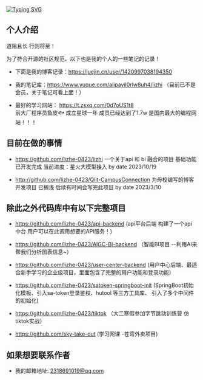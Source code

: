 
<a href="https://git.io/typing-svg"><img src="https://readme-typing-svg.demolab.com?font=Fira+Code&pause=1000&color=8FEDF7&background=C8FFFB00&center=%E5%81%87&vCenter=%E5%81%87&repeat=%E7%9C%9F&width=435&lines=%E8%BF%99%E9%87%8C%E6%98%AF%E7%A8%8B%E5%BA%8F%E5%91%98%E8%8D%94%E6%9E%9D%EF%BC%8C%E4%B8%80%E5%90%8D%E5%A4%A7%E4%B8%89%E7%9A%84%E5%9C%A8%E6%A0%A1%E7%94%9F;%E5%B8%8C%E6%9C%9B%E4%B8%8E%E5%A4%A7%E5%AE%B6%E4%B8%80%E8%B5%B7%E8%BF%9B%E6%AD%A5%EF%BC%81%EF%BC%81%EF%BC%81" alt="Typing SVG" /></a>

## 个人介绍

道阻且长 行则将至！

为了符合开源的社区规范、以下也是我的个人的一些笔记的记录！

- 下面是我的博客记录：https://juejin.cn/user/1420997038194350

- 我的笔记库：https://www.yuque.com/alipayil0rlw8uh4/lizhi （目前已不是会员，关于笔记可看上面！）

- 最好的学习网站： https://t.zsxq.com/0d7oUS1t8   
前大厂程序员鱼皮🐟 成立星球一年 成员已经达到了1.7w 是国内最大的编程网站！！！

## 目前在做的事情
- https://github.com/lizhe-0423/lizhi
  一个关于api 和 bi 融合的项目 基础功能已开发完成 当前进度：星火大模型接入  by date 2023/10/19

- http://github.com/lizhe-0423/Qlit-CampusConnection
  为母校编写的博客开发项目 已搁浅 后续有时间会写完此项目 by date 2023/3/10

## 除此之外代码库中有以下完整项目

- https://github.com/lizhe-0423/api-backend  (api平台后端 构建了一个api中台 用户可以在此调用想要的API服务！)
   

- https://github.com/lizhe-0423/AIGC-BI-backend     （智能BI项目 --利用AI来帮我们分析图表信息~）


- https://github.com/lizhe-0423/user-center-backend  (用户中心后端、最适合新手学习的企业级项目，里面包含了完整的用户功能和登录功能)


-  https://github.com/lizhe-0423/satoken-springboot-init  (SpringBoot初始化模板、引入sa-token登录鉴权、hutool 等三方工具库、 引入了多个中间件的初始化)


-  https://github.com/lizhe-0423/tiktok （大二寒假参加字节跳动训练营 仿tiktok实战）


-  https://github.com/sky-take-out (学习网课 -苍穹外卖项目)

## 如果想要联系作者

- 我的邮箱地址: 2318691019@qq.com
